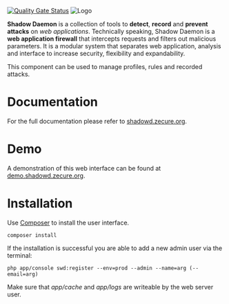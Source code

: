 [![Quality Gate Status](https://sonarcloud.io/api/project_badges/measure?project=zecure_shadowd_ui&metric=alert_status)](https://sonarcloud.io/dashboard?id=zecure_shadowd_ui)
![Logo](http://shadowd.zecure.org/img/logo_small.png)

**Shadow Daemon** is a collection of tools to **detect**, **record** and **prevent** **attacks** on *web applications*.
Technically speaking, Shadow Daemon is a **web application firewall** that intercepts requests and filters out malicious parameters.
It is a modular system that separates web application, analysis and interface to increase security, flexibility and expandability.

This component can be used to manage profiles, rules and recorded attacks.

# Documentation
For the full documentation please refer to [shadowd.zecure.org](https://shadowd.zecure.org/).

# Demo
A demonstration of this web interface can be found at [demo.shadowd.zecure.org](https://demo.shadowd.zecure.org/).

# Installation
Use [Composer](https://getcomposer.org/) to install the user interface.

    composer install

If the installation is successful you are able to add a new admin user via the terminal:

    php app/console swd:register --env=prod --admin --name=arg (--email=arg)

Make sure that *app/cache* and *app/logs* are writeable by the web server user.
